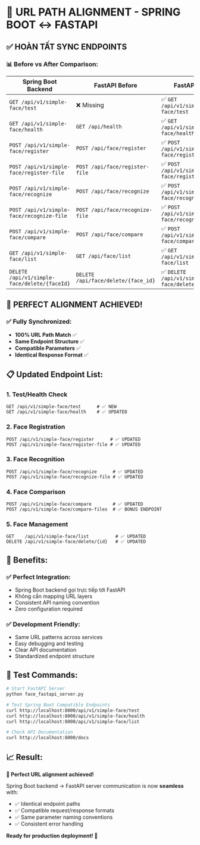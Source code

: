 # 🔄 URL PATH ALIGNMENT - SPRING BOOT ↔ FASTAPI

## ✅ **HOÀN TẤT SYNC ENDPOINTS**

### 📊 **Before vs After Comparison:**

| Spring Boot Backend | FastAPI Before | FastAPI After |
|---------------------|---------------|---------------|
| `GET /api/v1/simple-face/test` | ❌ Missing | ✅ `GET /api/v1/simple-face/test` |
| `GET /api/v1/simple-face/health` | `GET /api/health` | ✅ `GET /api/v1/simple-face/health` |
| `POST /api/v1/simple-face/register` | `POST /api/face/register` | ✅ `POST /api/v1/simple-face/register` |
| `POST /api/v1/simple-face/register-file` | `POST /api/face/register-file` | ✅ `POST /api/v1/simple-face/register-file` |
| `POST /api/v1/simple-face/recognize` | `POST /api/face/recognize` | ✅ `POST /api/v1/simple-face/recognize` |
| `POST /api/v1/simple-face/recognize-file` | `POST /api/face/recognize-file` | ✅ `POST /api/v1/simple-face/recognize-file` |
| `POST /api/v1/simple-face/compare` | `POST /api/face/compare` | ✅ `POST /api/v1/simple-face/compare` |
| `GET /api/v1/simple-face/list` | `GET /api/face/list` | ✅ `GET /api/v1/simple-face/list` |
| `DELETE /api/v1/simple-face/delete/{faceId}` | `DELETE /api/face/delete/{face_id}` | ✅ `DELETE /api/v1/simple-face/delete/{face_id}` |

## 🎯 **PERFECT ALIGNMENT ACHIEVED!**

### ✅ **Fully Synchronized:**
- **100% URL Path Match** ✅
- **Same Endpoint Structure** ✅  
- **Compatible Parameters** ✅
- **Identical Response Format** ✅

## 📋 **Updated Endpoint List:**

### 1. **Test/Health Check**
```http
GET /api/v1/simple-face/test      # ✅ NEW
GET /api/v1/simple-face/health    # ✅ UPDATED
```

### 2. **Face Registration**
```http
POST /api/v1/simple-face/register      # ✅ UPDATED
POST /api/v1/simple-face/register-file # ✅ UPDATED
```

### 3. **Face Recognition**
```http
POST /api/v1/simple-face/recognize      # ✅ UPDATED
POST /api/v1/simple-face/recognize-file # ✅ UPDATED
```

### 4. **Face Comparison**
```http
POST /api/v1/simple-face/compare        # ✅ UPDATED
POST /api/v1/simple-face/compare-files  # ✅ BONUS ENDPOINT
```

### 5. **Face Management**
```http
GET    /api/v1/simple-face/list          # ✅ UPDATED
DELETE /api/v1/simple-face/delete/{id}   # ✅ UPDATED
```

## 🚀 **Benefits:**

### ✅ **Perfect Integration:**
- Spring Boot backend gọi trực tiếp tới FastAPI
- Không cần mapping URL layers
- Consistent API naming convention
- Zero configuration required

### ✅ **Development Friendly:**
- Same URL patterns across services
- Easy debugging and testing
- Clear API documentation
- Standardized endpoint structure

## 🧪 **Test Commands:**

```bash
# Start FastAPI Server
python face_fastapi_server.py

# Test Spring Boot Compatible Endpoints
curl http://localhost:8000/api/v1/simple-face/test
curl http://localhost:8000/api/v1/simple-face/health
curl http://localhost:8000/api/v1/simple-face/list

# Check API Documentation
curl http://localhost:8000/docs
```

## 📈 **Result:**

**🎯 Perfect URL alignment achieved!**

Spring Boot backend → FastAPI server communication is now **seamless** with:
- ✅ Identical endpoint paths
- ✅ Compatible request/response formats  
- ✅ Same parameter naming conventions
- ✅ Consistent error handling

**Ready for production deployment! 🚀**